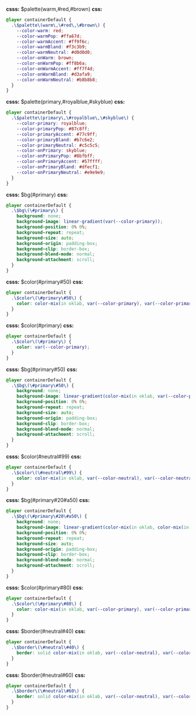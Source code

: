 **csss:** $palette(warm,#red,#brown)
**css:**
```css
@layer containerDefault {
  .\$palette\(warm\,\#red\,\#brown\) {
    --color-warm: red;
    --color-warmPop: #ffa67d;
    --color-warmAccent: #ff9f6c;
    --color-warmBland: #f3c3b9;
    --color-warmNeutral: #d0d0d0;
    --color-onWarm: brown;
    --color-onWarmPop: #ff8b6a;
    --color-onWarmAccent: #ff7f4d;
    --color-onWarmBland: #d3afa9;
    --color-onWarmNeutral: #b8b8b8;
  }
}
```

**csss:** $palette(primary,#royalblue,#skyblue)
**css:**
```css
@layer containerDefault {
  .\$palette\(primary\,\#royalblue\,\#skyblue\) {
    --color-primary: royalblue;
    --color-primaryPop: #87c8ff;
    --color-primaryAccent: #77c9ff;
    --color-primaryBland: #b7c6e2;
    --color-primaryNeutral: #c5c5c5;
    --color-onPrimary: skyblue;
    --color-onPrimaryPop: #8bfbff;
    --color-onPrimaryAccent: #57ffff;
    --color-onPrimaryBland: #dfecf1;
    --color-onPrimaryNeutral: #e9e9e9;
  }
}
```


**csss:** $bg(#primary)
**css:**
```css
@layer containerDefault {
  .\$bg\(\#primary\) {
    background: none;
    background-image: linear-gradient(var(--color-primary));
    background-position: 0% 0%;
    background-repeat: repeat;
    background-size: auto;
    background-origin: padding-box;
    background-clip: border-box;
    background-blend-mode: normal;
    background-attachment: scroll;
  }
}
```
**csss:** $color(#primary#50)
**css:**
```css
@layer containerDefault {
  .\$color\(\#primary\#50\) {
    color: color-mix(in oklab, var(--color-primary), var(--color-primary1) 50%);
  }
}
```

**csss:** $color(#primary)
**css:**
```css
@layer containerDefault {
  .\$color\(\#primary\) {
    color: var(--color-primary);
  }
}
```

**csss:** $bg(#primary#50)
**css:**
```css
@layer containerDefault {
  .\$bg\(\#primary\#50\) {
    background: none;
    background-image: linear-gradient(color-mix(in oklab, var(--color-primary), var(--color-primary1) 50%));
    background-position: 0% 0%;
    background-repeat: repeat;
    background-size: auto;
    background-origin: padding-box;
    background-clip: border-box;
    background-blend-mode: normal;
    background-attachment: scroll;
  }
}
```

**csss:** $color(#neutral#99)
**css:**
```css
@layer containerDefault {
  .\$color\(\#neutral\#99\) {
    color: color-mix(in oklab, var(--color-neutral), var(--color-neutral1) 99%);
  }
}
```

**csss:** $bg(#primary#20#a50)
**css:**
```css
@layer containerDefault {
  .\$bg\(\#primary\#20\#a50\) {
    background: none;
    background-image: linear-gradient(color-mix(in oklab, color-mix(in oklab, var(--color-primary), var(--color-primary1) 20%), transparent 50%));
    background-position: 0% 0%;
    background-repeat: repeat;
    background-size: auto;
    background-origin: padding-box;
    background-clip: border-box;
    background-blend-mode: normal;
    background-attachment: scroll;
  }
}
```

**csss:** $color(#primary#80)
**css:**
```css
@layer containerDefault {
  .\$color\(\#primary\#80\) {
    color: color-mix(in oklab, var(--color-primary), var(--color-primary1) 80%);
  }
}
```

**csss:** $border(#neutral#40)
**css:**
```css
@layer containerDefault {
  .\$border\(\#neutral\#40\) {
    border: solid color-mix(in oklab, var(--color-neutral), var(--color-neutral1) 40%);
  }
}
```

**csss:** $border(#neutral#60)
**css:**
```css
@layer containerDefault {
  .\$border\(\#neutral\#60\) {
    border: solid color-mix(in oklab, var(--color-neutral), var(--color-neutral1) 60%);
  }
}
```